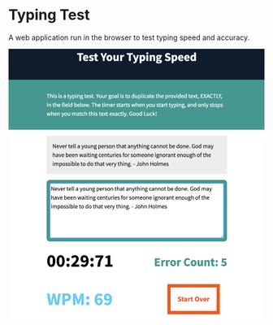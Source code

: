 # Typing Test

A web application run in the browser to test typing speed and accuracy.

![alt text](https://github.com/markab4/Typing-Test/blob/master/Screenshot.png?raw=true)
